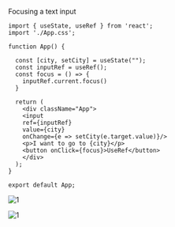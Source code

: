 Focusing a text input 

```
import { useState, useRef } from 'react';
import './App.css';

function App() {

  const [city, setCity] = useState("");
  const inputRef = useRef();
  const focus = () => {
    inputRef.current.focus()
  }

  return (
    <div className="App">
    <input 
    ref={inputRef}
    value={city} 
    onChange={e => setCity(e.target.value)}/>
    <p>I want to go to {city}</p>
    <button onClick={focus}>UseRef</button>
    </div>
  );
}

export default App;

```
![1](https://github.com/HannaFleming/FocusInput-useRef-React/assets/124400864/35770638-9763-4c40-abb0-ebf8dcfdbba2)

![1](https://github.com/HannaFleming/FocusInput-useRef-React/assets/124400864/73ac8f38-2b0e-4eb9-a907-38e706e285ea)
